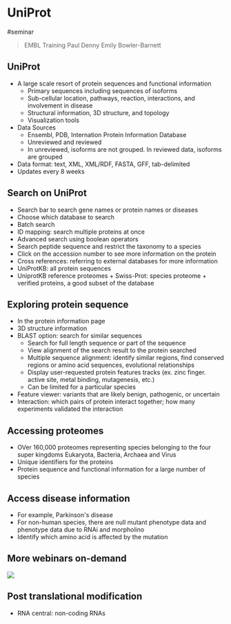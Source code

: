 # UniProt

#seminar 
> EMBL Training
> Paul Denny
> Emily Bowler-Barnett

## UniProt

- A large scale resort of protein sequences and functional information
	- Primary sequences including sequences of isoforms
	- Sub-cellular location, pathways, reaction, interactions, and involvement in disease
	- Structural information, 3D structure, and topology
	- Visualization tools
- Data Sources
	- Ensembl, PDB, Internation Protein Information Database
	- Unreviewed and reviewed
	- In unreviewed, isoforms are not grouped. In reviewed data, isoforms are grouped
- Data format: text, XML, XML/RDF, FASTA, GFF, tab-delimited
- Updates every 8 weeks

## Search on UniProt

- Search bar to search gene names or protein names or diseases
- Choose which database to search
- Batch search
- ID mapping: search multiple proteins at once
- Advanced search using boolean operators
- Search peptide sequence and restrict the taxonomy to a species
- Click on the accession number to see more information on the protein
- Cross references: referring to external databases for more information
- UniProtKB: all protein sequences
- UniprotKB reference proteomes + Swiss-Prot: species proteome + verified proteins, a good subset of the database

## Exploring protein sequence

- In the protein information page
- 3D structure information
- BLAST option: search for similar sequences
	- Search for full length sequence or part of the sequence
	- View alignment of the search result to the protein searched
	- Multiple sequence alignment: identify similar regions, find conserved regions or amino acid sequences, evolutional relationships
	- Display user-requested protein features tracks (ex. zinc finger. active site, metal binding, mutagenesis, etc.)
	- Can be limited for a particular species
- Feature viewer: variants that are likely benign, pathogenic, or uncertain
- Interaction: which pairs of protein interact together; how many experiments validated the interaction

## Accessing proteomes

- OVer 160,000 proteomes representing species belonging to the four super kingdoms Eukaryota, Bacteria, Archaea and Virus
- Unique identifiers for the proteins
- Protein sequence and functional information for a large number of species

## Access disease information

- For example, Parkinson's disease
- For non-human species, there are null mutant phenotype data and phenotype data due to RNAi and morpholino
- Identify which amino acid is affected by the mutation

## More webinars on-demand

![](Screenshot%202023-11-02%20at%2000.05.59%20(2).png)

## Post translational modification

- RNA central: non-coding RNAs